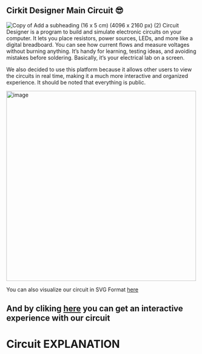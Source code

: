 ## Cirkit Designer Main Circuit 😎
![Copy of Add a subheading (16 x 5 cm) (4096 x 2160 px) (2)](https://github.com/user-attachments/assets/56c7398b-dbeb-4fde-b94c-85732cc54c6d)
Circuit Designer is a program to build and simulate electronic circuits on your computer. It lets you place resistors, power sources, LEDs, and more like a digital breadboard. You can see how current flows and measure voltages without burning anything. It’s handy for learning, testing ideas, and avoiding mistakes before soldering. Basically, it’s your electrical lab on a screen.

We also decided to use this platform because it allows other users to view the circuits in real time, making it a much more interactive and organized experience. It should be noted that everything is public.

<img width="500" height="500" alt="image" src="https://github.com/user-attachments/assets/b82160e5-9b86-4f25-8c36-7c88dc9039c0" />

You can also visualize our circuit in SVG Format [here](https://app.cirkitdesigner.com/project/14ea10bb-b8b8-4b1f-92cd-de119d128b88)

## And by cliking [here](https://app.cirkitdesigner.com/project/14ea10bb-b8b8-4b1f-92cd-de119d128b88) you can get an interactive experience with our circuit

# Circuit EXPLANATION
